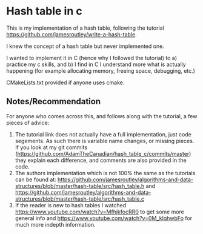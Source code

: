# Hash table in c

This is my implementation of a hash table, following the tutorial https://github.com/jamesroutley/write-a-hash-table.

I knew the concept of a hash table but never implemented one. 

I wanted to implement it in C (hence why I followed the tutorial) to a) practice my c skills, and b) I find in C I understand more what is actually happening (for example allocating memory, freeing space, debugging, etc.)

CMakeLists.txt provided if anyone uses cmake.

## Notes/Recommendation

For anyone who comes across this, and follows along with the tutorial, a few pieces of advice:

1. The tutorial link does not actually have a full implementation, just code segements. As such there is variable name changes, or missing pieces. If you look at my git commits (https://github.com/AdamTheCanadian/hash_table_c/commits/master) they explain each difference, and comments are also provided in the code.
2. The authors implementation which is not 100% the same as the tutorials can be found at: https://github.com/jamesroutley/algorithms-and-data-structures/blob/master/hash-table/src/hash_table.h and https://github.com/jamesroutley/algorithms-and-data-structures/blob/master/hash-table/src/hash_table.c
3. If the reader is new to hash tables I watched https://www.youtube.com/watch?v=MfhjkfocRR0 to get some more general info and https://www.youtube.com/watch?v=0M_kIqhwbFo for much more indepth information.